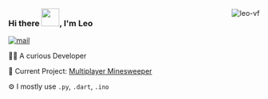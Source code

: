 <img style="margin-top:24px" align="right" src="https://github-readme-stats.vercel.app/api/top-langs?username=leo-vf&show_icons=true&locale=en&layout=compact" alt="leo-vf" />

### Hi there <img src="https://github.com/TheDudeThatCode/TheDudeThatCode/blob/master/Assets/Hi.gif" width="36px">, I'm Leo

[![mail](https://img.shields.io/static/v1?label=Mail%20me&message=%20&color=red&logo=gmail&style=flat-square&logoColor=white)](mailto:vonfoerster.leo@gmail.com)

👨‍💻 A curious Developer

🚧 Current Project: [Multiplayer Minesweeper](https://github.com/Leo-vF/multiplayer-minesweeper)

⚙️ I mostly use `.py`, `.dart`, `.ino`
